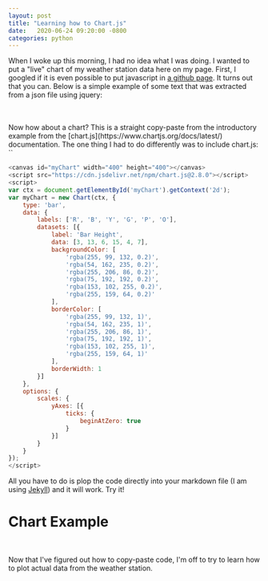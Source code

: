 ```yaml
---
layout: post
title: "Learning how to Chart.js" 
date:   2020-06-24 09:20:00 -0800
categories: python
---
```

When I woke up this morning, I had no idea what I was doing.  I wanted to put a "live" chart of my weather station data here on my page.  First, I googled if it is even possible to put javascript in [a github page](https://code-maven.com/javascript-on-github-pages).  It turns out that you can.  Below is a simple example of some text that was extracted from a json file using jquery:

<script src="https://code.jquery.com/jquery-3.2.1.min.js"></script>
<script src="/assets/json.js"></script>
<div id="text"></div>
<br>
<br>
Now how about a chart? This is a straight copy-paste from the introductory example from the [chart.js](https://www.chartjs.org/docs/latest/) documentation.  The one thing I had to do differently was to include chart.js: `<script src="https://cdn.jsdelivr.net/npm/chart.js@2.8.0"></script>`

<br>

```javascript
<canvas id="myChart" width="400" height="400"></canvas>
<script src="https://cdn.jsdelivr.net/npm/chart.js@2.8.0"></script>
<script>
var ctx = document.getElementById('myChart').getContext('2d');
var myChart = new Chart(ctx, {
    type: 'bar',
    data: {
        labels: ['R', 'B', 'Y', 'G', 'P', 'O'],
        datasets: [{
            label: 'Bar Height',
            data: [3, 13, 6, 15, 4, 7],
            backgroundColor: [
                'rgba(255, 99, 132, 0.2)',
                'rgba(54, 162, 235, 0.2)',
                'rgba(255, 206, 86, 0.2)',
                'rgba(75, 192, 192, 0.2)',
                'rgba(153, 102, 255, 0.2)',
                'rgba(255, 159, 64, 0.2)'
            ],
            borderColor: [
                'rgba(255, 99, 132, 1)',
                'rgba(54, 162, 235, 1)',
                'rgba(255, 206, 86, 1)',
                'rgba(75, 192, 192, 1)',
                'rgba(153, 102, 255, 1)',
                'rgba(255, 159, 64, 1)'
            ],
            borderWidth: 1
        }]
    },
    options: {
        scales: {
            yAxes: [{
                ticks: {
                    beginAtZero: true
                }
            }]
        }
    }
});
</script>
```
All you have to do is plop the code directly into your markdown file (I am using [Jekyll](https://jekyllrb.com/)) and it will work.  Try it!
<br>

# Chart Example
<canvas id="myChart" width="400" height="400"></canvas>
<script src="https://cdn.jsdelivr.net/npm/chart.js@2.8.0"></script>
<script>
var ctx = document.getElementById('myChart').getContext('2d');
var myChart = new Chart(ctx, {
    type: 'bar',
    data: {
        labels: ['R', 'B', 'Y', 'G', 'P', 'O'],
        datasets: [{
            label: 'Bar Height',
            data: [3, 13, 6, 15, 4, 7],
            backgroundColor: [
                'rgba(255, 99, 132, 0.2)',
                'rgba(54, 162, 235, 0.2)',
                'rgba(255, 206, 86, 0.2)',
                'rgba(75, 192, 192, 0.2)',
                'rgba(153, 102, 255, 0.2)',
                'rgba(255, 159, 64, 0.2)'
            ],
            borderColor: [
                'rgba(255, 99, 132, 1)',
                'rgba(54, 162, 235, 1)',
                'rgba(255, 206, 86, 1)',
                'rgba(75, 192, 192, 1)',
                'rgba(153, 102, 255, 1)',
                'rgba(255, 159, 64, 1)'
            ],
            borderWidth: 1
        }]
    },
    options: {
        scales: {
            yAxes: [{
                ticks: {
                    beginAtZero: true
                }
            }]
        }
    }
});
</script>

<br>

Now that I've figured out how to copy-paste code, I'm off to try to learn how to plot actual data from the weather station.
